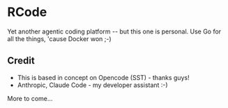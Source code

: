 # RCode
Yet another agentic coding platform -- but this one is personal.
Use Go for all the things, 'cause Docker won ;-)

## Credit
- This is based in concept on Opencode (SST) - thanks guys!
- Anthropic, Claude Code - my developer assistant :-)

More to come...
